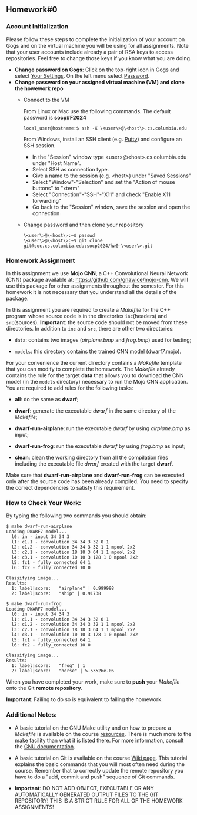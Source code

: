 
## Homework\#0 ##

### Account Initialization ###

Please follow these steps to complete the initialization of your account on Gogs
and on the virtual machine you will be using for all assignments.
Note that your user accounts include already a pair of RSA keys to access repositories.
Feel free to change those keys if you know what you are doing.

- **Change password on Gogs**:
  Click on the top-right icon in Gogs and select [Your
  Settings](https://soc.cs.columbia.edu/user/settings). On the left menu
  select [Password](https://soc.cs.columbia.edu/user/settings/password).
- **Change password on your assigned virtual machine (VM) and clone the howework repo**
    - Connect to the VM

        From Linux or Mac use the following commands. The default password is **socp#F2024**
        ```
        local_user@hostname:$ ssh -X \<user\>@\<host\>.cs.columbia.edu
        ```
        From Windows, install an SSH client (e.g. [Putty](https://www.chiark.greenend.org.uk/~sgtatham/putty/latest.html)) and configure an SSH session.
        - In the "Session" window type \<user\>@\<host\>.cs.columbia.edu under "Host Name".
        - Select SSH as connection type.
        - Give a name to the session (e.g. \<host\>) under "Saved Sessions"
        - Select "Window"-"Selection" and set the "Action of mouse buttons" to "xterm"
        - Select "Connection"-"SSH"-"X11" and check "Enable X11 forwarding"
        - Go back to the "Session" window, save the session and open the connection

    - Change password and then clone your repository
        ```
        \<user\>@\<host\>:~$ passwd
        \<user\>@\<host\>:~$ git clone git@soc.cs.columbia.edu:socp2024/hw0-\<user\>.git
        ```

  
### Homework Assignment ###

In this assignment we use **Mojo CNN**, a C++ Convolutional Neural Network (CNN)
package available at: https://github.com/gnawice/mojo-cnn. We will use this 
package for other assignments throughout the semester. For this homework
it is not necessary that you understand all the details of the package.

In this assignment you are required to create a *Makefile* for the C++ program
whose source code is in the directories `inc`(headers) and `src`(sources). 
**Important**: the source code should not be moved from these directories.
In addition to `inc` and `src`, there are other two directories:

 - `data`: contains two images (*airplane.bmp* and *frog.bmp*) used for testing;

 - `models`: this directory contains the trained CNN model (dwarf7.mojo). 

For your convenience the current directory contains a *Makefile* template that
you can modify to complete the homework. The *Makefile* already contains the
rule for the target **data** that allows you to download the CNN model (in
the `models` directory) necessary to run the Mojo CNN application. You are
required to add rules for the following tasks:

- **all**: do the same as **dwarf**;
   
- **dwarf**: generate the executable *dwarf* in the same directory of the *Makefile*;

- **dwarf-run-airplane**: run the executable *dwarf* by using *airplane.bmp* as input;

- **dwarf-run-frog**: run the executable *dwarf* by using *frog.bmp* as input;

- **clean**: clean the working directory from all the compilation files
   including the executable file *dwarf* created with the target **dwarf**.

Make sure that **dwarf-run-airplane** and **dwarf-run-frog** can be executed only 
after the source
code has been already compiled. You need to specify the correct dependencies
to satisfy this requirement.

### How to Check Your Work:

By typing the following two commands you should obtain:

```
$ make dwarf-run-airplane
Loading DWARF7 model...
  l0: in - input 34 34 3
  l1: c1.1 - convolution 34 34 3 32 0 1
  l2: c1.2 - convolution 34 34 3 32 1 1 mpool 2x2
  l3: c2.1 - convolution 18 18 3 64 1 1 mpool 2x2
  l4: c3.1 - convolution 10 10 3 128 1 0 mpool 2x2
  l5: fc1 - fully_connected 64 1
  l6: fc2 - fully_connected 10 0

Classifying image...
Results:
  1: label|score:	"airplane" | 0.999998
  2: label|score: 	"ship" | 0.91738

$ make dwarf-run-frog
Loading DWARF7 model...
  l0: in - input 34 34 3
  l1: c1.1 - convolution 34 34 3 32 0 1
  l2: c1.2 - convolution 34 34 3 32 1 1 mpool 2x2
  l3: c2.1 - convolution 18 18 3 64 1 1 mpool 2x2
  l4: c3.1 - convolution 10 10 3 128 1 0 mpool 2x2
  l5: fc1 - fully_connected 64 1
  l6: fc2 - fully_connected 10 0

Classifying image...
Results:
  1: label|score:	"frog" | 1
  2: label|score: 	"horse" | 5.53526e-06

```

When you have completed your work, make sure to **push** your *Makefile* 
onto the Git **remote repository**. 

**Important**: Failing to do so is equivalent to failing the homework.

### Additional Notes: ###

- A basic tutorial on the GNU Make utility and on how to prepare a *Makefile* is
  available on the course [resources](https://soc.cs.columbia.edu/socp2024/fall2024/src/master/resources).
  There is much more to the make facility than what it is listed there. For more information,
  consult the [GNU documentation](http://www.gnu.org/software/make/manual/make.html).

- A basic tutorial on Git is available on the course [Wiki page](https://soc.cs.columbia.edu/socp2024/fall2024/wiki/_pages).
  This tutorial explains the basic commands that you will most often need during
  the course. Remember that to correctly update the remote repository you have
  to do a "add, commit and push" sequence of Git commands.

- **Important**: DO NOT ADD OBJECT, EXECUTABLE OR ANY AUTOMATICALLY GENERATED OUTPUT FILES TO THE GIT REPOSITORY! 
  THIS IS A STRICT RULE FOR ALL OF THE HOMEWORK ASSIGNMENTS!
